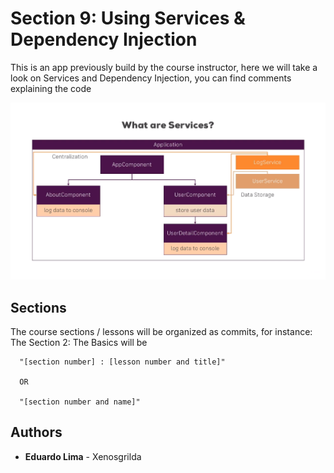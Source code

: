 # Section 9: Using Services & Dependency Injection

This is an app previously build by the course instructor, here we will take a look on Services
and Dependency Injection, you can find comments explaining the code

![Directives](./services.png?raw=true "Directives")

## Sections

The course sections / lessons will be organized as commits, for instance:
The Section 2: The Basics will be
```
  "[section number] : [lesson number and title]"
  
  OR
  
  "[section number and name]"
```
## Authors

* **Eduardo Lima** - Xenosgrilda
